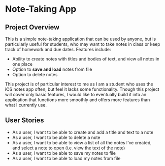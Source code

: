 # Note-Taking App

## Project Overview

This is a simple note-taking application that can be used by anyone, but is particularly useful for students, who 
may want to take notes in class or keep track of homework and due dates. Features include:
- Ability to create notes with titles and bodies of text, and view all notes in one place
- Option to **save and load** notes from file
- Option to delete notes

This project is of particular interest to me as I am a student who uses the iOS notes app often, but feel it
lacks some functionality. Though this project will cover only basic features, I would like to eventually 
build it into an application that functions more smoothly and offers more features than what I currently use.

## User Stories

- As a user, I want to be able to create and add a title and text to a note
- As a user, I want to be able to delete a note
- As a user, I want to be able to view a list of all the notes I've created, and
 select a note to open (i.e. view the text of the note)
- As a user, I want to be able to save my notes to file 
- As a user, I want to be able to load my notes from file 

